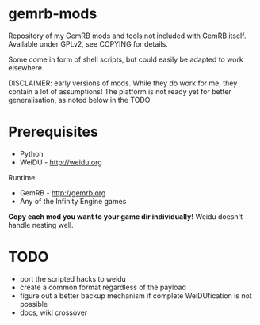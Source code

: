gemrb-mods
==========

Repository of my GemRB mods and tools not included with GemRB itself. Available under GPLv2, see COPYING for details.

Some come in form of shell scripts, but could easily be adapted to work elsewhere.

DISCLAIMER: early versions of mods. While they do work for me, they contain a lot of assumptions! The platform is not ready yet for better generalisation, as noted below in the TODO.

Prerequisites
=============
* Python
* WeiDU - http://weidu.org

Runtime:
* GemRB - http://gemrb.org
* Any of the Infinity Engine games

**Copy each mod you want to your game dir individually!** Weidu doesn't handle nesting well.

TODO
====
* port the scripted hacks to weidu
* create a common format regardless of the payload
* figure out a better backup mechanism if complete WeiDUfication is not possible
* docs, wiki crossover
